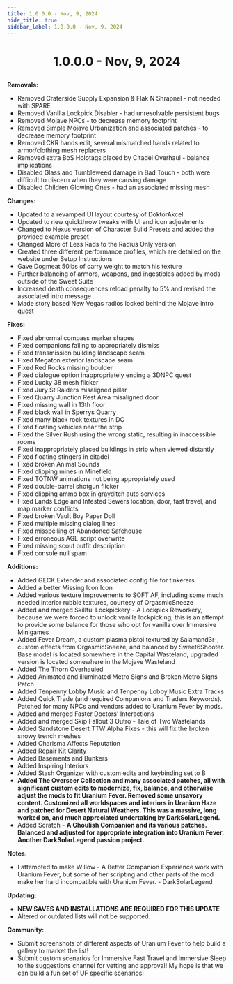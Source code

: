 ```yaml
---
title: 1.0.0.0 - Nov, 9, 2024
hide_title: true
sidebar_label: 1.0.0.0 - Nov, 9, 2024
---
```


# <p align="center"> 1.0.0.0 - Nov, 9, 2024 </p>

**Removals:**
- Removed Craterside Supply Expansion & Flak N Shrapnel - not needed with SPARE
- Removed Vanilla Lockpick Disabler - had unresolvable persistent bugs
- Removed Mojave NPCs - to decrease memory footprint
- Removed Simple Mojave Urbanization and associated patches - to decrease memory footprint
- Removed CKR hands edit, several mismatched hands related to armor/clothing mesh replacers
- Removed extra BoS Holotags placed by Citadel Overhaul - balance implications
- Disabled Glass and Tumbleweed damage in Bad Touch - both were difficult to discern when they were causing damage
- Disabled Children Glowing Ones - had an associated missing mesh

**Changes:**
- Updated to a revamped UI layout courtesy of DoktorAkcel
- Updated to new quickthrow tweaks with UI and icon adjustments
- Changed to Nexus version of Character Build Presets and added the provided example preset
- Changed More of Less Rads to the Radius Only version
- Created three different performance profiles, which are detailed on the website under Setup Instructions
- Gave Dogmeat 50lbs of carry weight to match his texture
- Further balancing of armors, weapons, and ingestibles added by mods outside of the Sweet Suite
- Increased death consequences reload penalty to 5% and revised the associated intro message
- Made story based New Vegas radios locked behind the Mojave intro quest

**Fixes:**
- Fixed abnormal compass marker shapes
- Fixed companions failing to appropriately dismiss
- Fixed transmission building landscape seam
- Fixed Megaton exterior landscape seam
- Fixed Red Rocks missing boulder
- Fixed dialogue option inappropriately ending a 3DNPC quest
- Fixed Lucky 38 mesh flicker
- Fixed Jury St Raiders misaligned pillar
- Fixed Quarry Junction Rest Area misaligned door
- Fixed missing wall in 13th floor
- Fixed black wall in Sperrys Quarry
- Fixed many black rock textures in DC
- Fixed floating vehicles near the strip
- Fixed the Silver Rush using the wrong static, resulting in inaccessible rooms
- Fixed inappropriately placed buildings in strip when viewed distantly
- Fixed floating stingers in citadel
- Fixed broken Animal Sounds
- Fixed clipping mines in Minefield
- Fixed TOTNW animations not being appropriately used
- Fixed double-barrel shotgun flicker
- Fixed clipping ammo box in grayditch auto services
- Fixed Lands Edge and Infested Sewers location, door, fast travel, and map marker conflicts
- Fixed broken Vault Boy Paper Doll
- Fixed multiple missing dialog lines
- Fixed misspelling of Abandoned Safehouse
- Fixed erroneous AGE script overwrite
- Fixed missing scout outfit description
- Fixed console null spam

**Additions:**
- Added GECK Extender and associated config file for tinkerers
- Added a better Missing Icon Icon
- Added various texture improvements to SOFT AF, including some much needed interior rubble textures, courtesy of OrgasmicSneeze
- Added and merged Skillful Lockpickery - A Lockpick Reworkery, because we were forced to unlock vanilla lockpicking, this is an attempt to provide some balance for those who opt for vanilla over Immersive Minigames
- Added Fever Dream, a custom plasma pistol textured by Salamand3r-, custom effects from OrgasmicSneeze, and balanced by Sweet6Shooter. Base model is located somewhere in the Capital Wasteland, upgraded version is located somewhere in the Mojave Wasteland
- Added The Thorn Overhauled
- Added Animated and illuminated Metro Signs and Broken Metro Signs Patch
- Added Tenpenny Lobby Music and Tenpenny Lobby Music Extra Tracks
- Added Quick Trade (and required Companions and Traders Keywords). Patched for many NPCs and vendors added to Uranium Fever by mods.
- Added and merged Faster Doctors' Interactions 
- Added and merged Skip Fallout 3 Outro - Tale of Two Wastelands  
- Added Sandstone Desert TTW Alpha Fixes - this will fix the broken snowy trench meshes
- Added Charisma Affects Reputation
- Added Repair Kit Clarity
- Added Basements and Bunkers
- Added Inspiring Interiors
- Added Stash Organizer with custom edits and keybinding set to B
- **Added The Overseer Collection and many associated patches, all with significant custom edits to modernize, fix, balance, and otherwise adjust the mods to fit Uranium Fever. Removed some unsavory content. Customized all worldspaces and interiors in Uranium Haze and patched for Desert Natural Weathers. This was a massive, long worked on, and much appreciated undertaking by DarkSolarLegend.**
- Added Scratch - **A Ghoulish Companion and its various patches. Balanced and adjusted for appropriate integration into Uranium Fever. Another DarkSolarLegend passion project.**

**Notes:**
- I attempted to make Willow - A Better Companion Experience work with Uranium Fever, but some of her scripting and other parts of the mod make her hard incompatible with Uranium Fever. - DarkSolarLegend

**Updating:**
- **NEW SAVES AND INSTALLATIONS ARE REQUIRED FOR THIS UPDATE**
- Altered or outdated lists will not be supported.

**Community:**
- Submit screenshots of different aspects of Uranium Fever to help build a gallery to market the list!
- Submit custom scenarios for Immersive Fast Travel and Immersive Sleep to the suggestions channel for vetting and approval! My hope is that we can build a fun set of UF specific scenarios!

